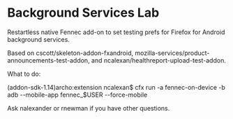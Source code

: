 Background Services Lab
=======================

Restartless native Fennec add-on to set testing prefs for Firefox for
Android background services.

Based on cscott/skeleton-addon-fxandroid,
mozilla-services/product-announcements-test-addon, and
ncalexan/healthreport-upload-test-addon.

What to do:

(addon-sdk-1.14)archo:extension ncalexan$ cfx run -a fennec-on-device -b adb --mobile-app fennec_$USER --force-mobile

Ask nalexander or rnewman if you have other questions.
